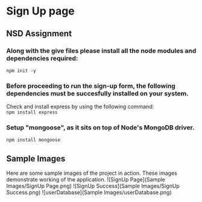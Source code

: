 # Sign Up page
## NSD Assignment
### Along with the give files please install all the node modules and dependencies required:
`npm init -y`

### Before proceeding to run the sign-up form, the following dependencies must be succesfully installed on your system.
Check and install express by using the following command:<br>
`npm install express`

### Setup "mongoose", as it sits on top of Node's MongoDB driver.
`npm install mongoose`

## Sample Images
Here are some sample images of the project in action. These images demonstrate working of the application.
![SignUp Page](Sample Images/SignUp Page.png)
![SignUp Success](Sample Images/SignUp Success.png)
![userDatabase](Sample Images/userDatabase.png)
